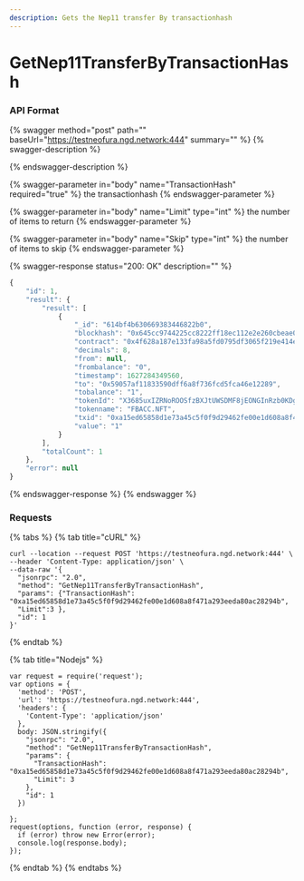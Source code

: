 ```yaml
---
description: Gets the Nep11 transfer By transactionhash
---
```


# GetNep11TransferByTransactionHash

### API Format

{% swagger method="post" path="" baseUrl="https://testneofura.ngd.network:444" summary="" %}
{% swagger-description %}

{% endswagger-description %}

{% swagger-parameter in="body" name="TransactionHash" required="true" %}
the transactionhash
{% endswagger-parameter %}

{% swagger-parameter in="body" name="Limit" type="int" %}
the number of items to return
{% endswagger-parameter %}

{% swagger-parameter in="body" name="Skip" type="int" %}
the number of items to skip
{% endswagger-parameter %}

{% swagger-response status="200: OK" description="" %}
```javascript
{
    "id": 1,
    "result": {
        "result": [
            {
                "_id": "614bf4b630669383446822b0",
                "blockhash": "0x645cc9744225cc8222ff18ec112e2e260cbeae0efad1094b9bc98930afb84304",
                "contract": "0x4f628a187e133fa98a5fd0795df3065f219e414e",
                "decimals": 8,
                "from": null,
                "frombalance": "0",
                "timestamp": 1627284349560,
                "to": "0x59057af11833590dff6a8f736fcd5fca46e12289",
                "tobalance": "1",
                "tokenId": "X3685uxIZRNoROOSfzBXJtUWSDMF8jEONGInRzb0KDg=",
                "tokenname": "FBACC.NFT",
                "txid": "0xa15ed65858d1e73a45c5f0f9d29462fe00e1d608a8f471a293eeda80ac28294b",
                "value": "1"
            }
        ],
        "totalCount": 1
    },
    "error": null
}
```
{% endswagger-response %}
{% endswagger %}

### Requests

{% tabs %}
{% tab title="cURL" %}
```
curl --location --request POST 'https://testneofura.ngd.network:444' \
--header 'Content-Type: application/json' \
--data-raw '{
  "jsonrpc": "2.0",
  "method": "GetNep11TransferByTransactionHash",
  "params": {"TransactionHash": "0xa15ed65858d1e73a45c5f0f9d29462fe00e1d608a8f471a293eeda80ac28294b",
  "Limit":3 },
  "id": 1
}'
```
{% endtab %}

{% tab title="Nodejs" %}
```
var request = require('request');
var options = {
  'method': 'POST',
  'url': 'https://testneofura.ngd.network:444',
  'headers': {
    'Content-Type': 'application/json'
  },
  body: JSON.stringify({
    "jsonrpc": "2.0",
    "method": "GetNep11TransferByTransactionHash",
    "params": {
      "TransactionHash": "0xa15ed65858d1e73a45c5f0f9d29462fe00e1d608a8f471a293eeda80ac28294b",
      "Limit": 3
    },
    "id": 1
  })

};
request(options, function (error, response) {
  if (error) throw new Error(error);
  console.log(response.body);
});

```
{% endtab %}
{% endtabs %}
